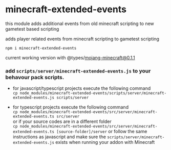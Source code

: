 minecraft-extended-events
========================

this module adds additional events from old minecraft scripting to new gametest based scripting

adds player related events from minecraft scripting to gametest scripting

`npm i minecraft-extended-events`

current working version with @types/mojang-minecraft@0.1.1

### add `scripts/server/minecraft-extended-events.js` to your behavour pack scripts.

* for javascript/typescript projects execute the following command\
`cp node_modules/minecraft-extended-events/scripts/server/minecraft-extended-events.js scripts/server`

* for typescript projects execute the following command\
`cp node_modules/minecraft-extended-events/src/server/minecraft-extended-events.ts src/server`\
or if your source codes are in a different folder\
`cp node_modules/minecraft-extended-events/src/server/minecraft-extended-events.ts [source-folder]/server`
or follow the same instructions as javascript and make sure the `scripts/server/minecraft-extended-events.js` exists when running your addon with Minecraft